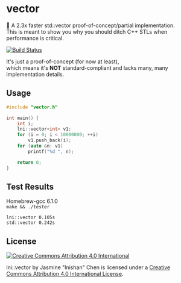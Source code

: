 # vector

:purple_heart: A 2.3x faster std::vector proof-of-concept/partial implementation.  
This is meant to show you why you should ditch C++ STLs when performance is critical.

[![Build Status](https://travis-ci.org/lnishan/vector.svg?branch=master)](https://travis-ci.org/lnishan/vector)

It's just a proof-of-concept (for now at least),  
which means it's **NOT** standard-compliant and lacks many, many implementation details.


## Usage

```cpp
#include "vector.h"

int main() {
	int i;
	lni::vector<int> v1;
	for (i = 0; i < 10000000; ++i)
		v1.push_back(i);
	for (auto &n: v1)
	 	printf("%d ", n);

	return 0;
}
```


## Test Results

Homebrew-gcc 6.1.0  
`make && ./tester`

```
lni::vector 0.105s
std::vector 0.242s
```


## License

[![Creative Commons Attribution 4.0 International](https://i.creativecommons.org/l/by/4.0/88x31.png)](http://creativecommons.org/licenses/by/4.0/)

lni::vector by Jasmine "lnishan" Chen is licensed under a [Creative Commons Attribution 4.0 International License](http://creativecommons.org/licenses/by/4.0/).

